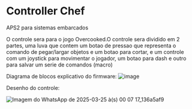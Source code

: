 # Controller Chef

APS2 para sistemas embarcados

O controle sera para o jogo Overcooked.O controle sera dividido em 2 partes, uma luva que contem um botao de pressao que representa o comando de pegar/largar objetos e um botao para cortar, e um controle com um joystick para movimentar o jogador, um botao para dash e outro para salvar um serie de comandos (macro)


Diagrama de blocos explicativo do firmware:
![image](https://github.com/user-attachments/assets/922ff753-e143-4812-9b3b-bb502bb0373d)

Desenho do controle:

![Imagem do WhatsApp de 2025-03-25 à(s) 00 07 17_136a5af9](https://github.com/user-attachments/assets/91b299e2-9bd2-4833-b442-0be783bd9602)




